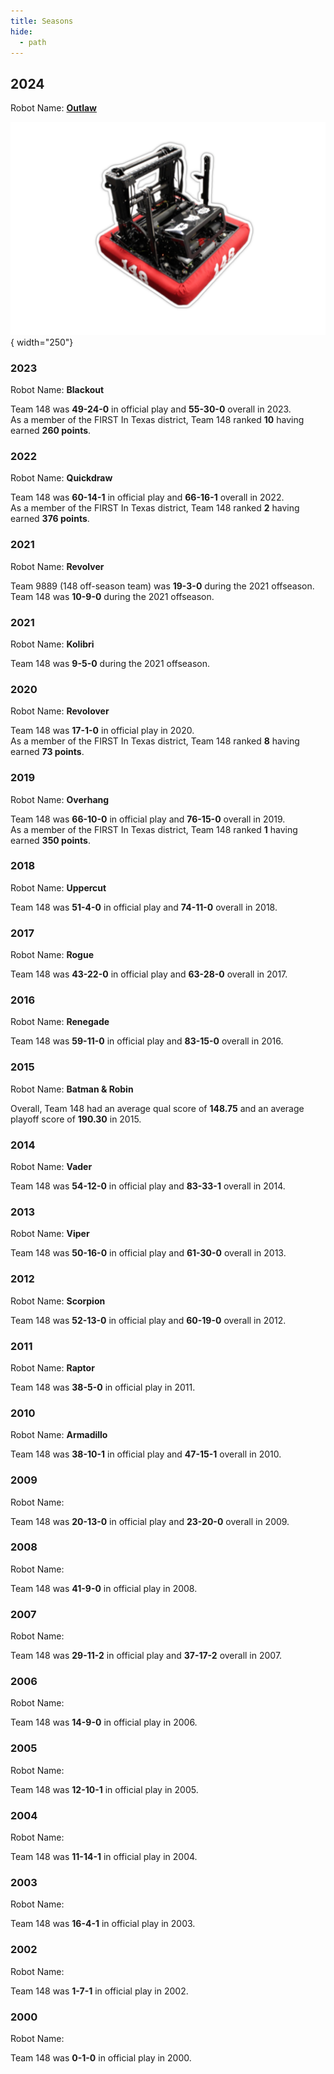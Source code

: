 ```yaml
---
title: Seasons
hide:
  - path
---
```

## 2024
Robot Name: [**Outlaw**](https://www.youtube.com/watch?v=npZ0VlJPNRU)

![Outlaw](./2024/OutlawOutline.png){ width="250"}


### 2023
Robot Name: **Blackout**

Team 148 was **49-24-0** in official play and **55-30-0** overall in 2023.<br>
As a member of the FIRST In Texas district, Team 148 ranked **10** having earned **260 points**.


### 2022
Robot Name: **Quickdraw**

Team 148 was **60-14-1** in official play and **66-16-1** overall in 2022. <br>
As a member of the FIRST In Texas district, Team 148 ranked **2** having earned **376 points**.


### 2021
Robot Name: **Revolver**

Team 9889 (148 off-season team) was **19-3-0** during the 2021 offseason.
Team 148 was **10-9-0** during the 2021 offseason.

### 2021
Robot Name: **Kolibri**

Team 148 was **9-5-0** during the 2021 offseason.


### 2020
Robot Name: **Revolover**

Team 148 was **17-1-0** in official play in 2020.<br>
As a member of the FIRST In Texas district, Team 148 ranked **8** having earned **73 points**.


### 2019
Robot Name: **Overhang**

Team 148 was **66-10-0** in official play and **76-15-0** overall in 2019.<br>
As a member of the FIRST In Texas district, Team 148 ranked **1** having earned **350 points**.


### 2018
Robot Name: **Uppercut**

Team 148 was **51-4-0** in official play and **74-11-0** overall in 2018.


### 2017
Robot Name: **Rogue**

Team 148 was **43-22-0** in official play and **63-28-0** overall in 2017.


### 2016
Robot Name: **Renegade**

Team 148 was **59-11-0** in official play and **83-15-0** overall in 2016.


### 2015
Robot Name: **Batman & Robin**

Overall, Team 148 had an average qual score of **148.75** and an average playoff score of **190.30** in 2015.


### 2014
Robot Name: **Vader**

Team 148 was **54-12-0** in official play and **83-33-1** overall in 2014.


### 2013
Robot Name: **Viper**

Team 148 was **50-16-0** in official play and **61-30-0** overall in 2013.


### 2012
Robot Name: **Scorpion**

Team 148 was **52-13-0** in official play and **60-19-0** overall in 2012.


### 2011
Robot Name: **Raptor**

Team 148 was **38-5-0** in official play in 2011.


### 2010
Robot Name: **Armadillo**

Team 148 was **38-10-1** in official play and **47-15-1** overall in 2010.


### 2009
Robot Name: 

Team 148 was **20-13-0** in official play and **23-20-0** overall in 2009.


### 2008
Robot Name: 

Team 148 was **41-9-0** in official play in 2008.


### 2007
Robot Name: 

Team 148 was **29-11-2** in official play and **37-17-2** overall in 2007.


### 2006
Robot Name: 

Team 148 was **14-9-0** in official play in 2006.


### 2005
Robot Name: 

Team 148 was **12-10-1** in official play in 2005.


### 2004
Robot Name: 

Team 148 was **11-14-1** in official play in 2004.


### 2003
Robot Name: 

Team 148 was **16-4-1** in official play in 2003.


### 2002
Robot Name: 

Team 148 was **1-7-1** in official play in 2002.


### 2000
Robot Name: 

Team 148 was **0-1-0** in official play in 2000.